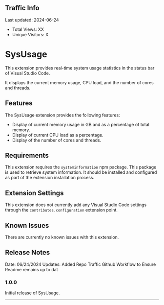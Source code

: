 ## Traffic Info
Last updated: 2024-06-24

* Total Views: XX
* Unique Visitors: X

# SysUsage

This extension provides real-time system usage statistics in the status bar of Visual Studio Code. 

It displays the current memory usage, CPU load, and the number of cores and threads. 

## Features

The SysUsage extension provides the following features:

- Display of current memory usage in GB and as a percentage of total memory.
- Display of current CPU load as a percentage.
- Display of the number of cores and threads.

## Requirements

This extension requires the `systeminformation` npm package. This package is used to retrieve system information. It should be installed and configured as part of the extension installation process. 

## Extension Settings

This extension does not currently add any Visual Studio Code settings through the `contributes.configuration` extension point.

## Known Issues

There are currently no known issues with this extension.

## Release Notes

Date:       06/24/2024
Updates:    Added Repo Traffic Github Workflow to Ensure Readme remains up to dat

### 1.0.0

Initial release of SysUsage.

---
